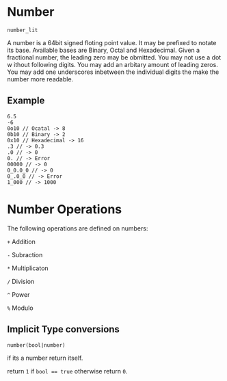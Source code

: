 
# Number
`number_lit`

A number is a 64bit signed floting point value.
It may be prefixed to notate its base. Available bases are Binary, Octal and Hexadecimal. Given a fractional number, the leading zero may be obmitted. You may not use a dot w
ithout following digits. You may add an arbitary amount of leading zeros. You may add one underscores inbetween the individual digits the make the number more readable.

## Example
```
6.5
-6
0o10 // Ocatal -> 8
0b10 // Binary -> 2
0x10 // Hexadecimal -> 16
.3 // -> 0.3
.0 // -> 0
0. // -> Error
00000 // -> 0
0_0.0_0 // -> 0
0_.0_0 // -> Error
1_000 // -> 1000
```

# Number Operations
The following operations are defined on numbers: 

`+` Addition

`-` Subraction

`*` Multiplicaton

`/` Division

`^` Power

`%` Modulo


## Implicit Type conversions
`number(bool|number)`

if its a number return itself.

return `1` if `bool == true` otherwise return `0`.

